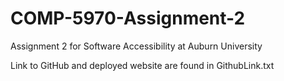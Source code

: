 # COMP-5970-Assignment-2
Assignment 2 for Software Accessibility at Auburn University

Link to GitHub and deployed website are found in GithubLink.txt